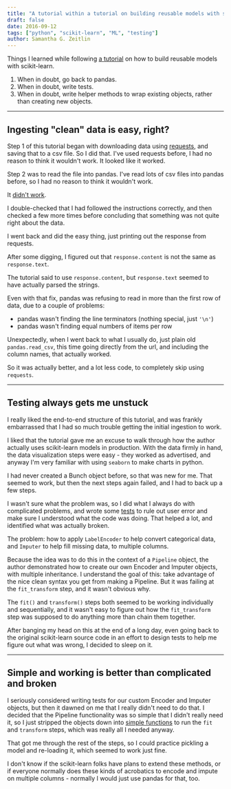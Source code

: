 ```yaml
---
title: "A tutorial within a tutorial on building reusable models with scikit-learn"
draft: false
date: 2016-09-12
tags: ["python", "scikit-learn", "ML", "testing"]
author: Samantha G. Zeitlin
---
```



Things I learned while following [a tutorial][1] on how to build reusable models with scikit-learn. 

 1. When in doubt, go back to pandas. 
 2. When in doubt, write tests. 
 3. When in doubt, write helper methods to wrap existing objects, rather than creating new objects. 


----------
## Ingesting "clean" data is easy, right? ##

Step 1 of this tutorial began with downloading data using [requests][2], and saving that to a csv file. So I did that. I've used requests before, I had no reason to think it wouldn't work. It looked like it worked.

Step 2 was to read the file into pandas. I've read lots of csv files into pandas before, so I had no reason to think it wouldn't work. 

It [didn't work][3]. 

I double-checked that I had followed the instructions correctly, and then checked a few more times before concluding that something was not quite right about the data. 

I went back and did the easy thing, just printing out the response from requests. 

After some digging, I figured out that `response.content` is not the same as `response.text`. 

The tutorial said to use `response.content`, but `response.text` seemed to have actually parsed the strings.

Even with that fix, pandas was refusing to read in more than the first row of data, due to a couple of problems: 

 - pandas wasn't finding the line terminators (nothing special, just `'\n'`)
 - pandas wasn't finding equal numbers of items per row

Unexpectedly, when I went back to what I usually do, just plain old `pandas.read_csv`, this time going directly from the url, and including the column names, that actually worked. 

So it was actually better, and a lot less code, to completely skip using `requests`. 

----------
## Testing always gets me unstuck ##

I really liked the end-to-end structure of this tutorial, and was frankly embarrassed that I had so much trouble getting the initial ingestion to work. 

I liked that the tutorial gave me an excuse to walk through how the author actually uses scikit-learn models in production. With the data firmly in hand, the data visualization steps were easy - they worked as advertised, and anyway I'm very familiar with using `seaborn` to make charts in python. 

I had never created a Bunch object before, so that was new for me. That seemed to work, but then the next steps again failed, and I had to back up a few steps. 

I wasn't sure what the problem was, so I did what I always do with complicated problems, and wrote some [tests][4] to rule out user error and make sure I understood what the code was doing. That helped a lot, and identified what was actually broken. 

The problem: how to apply `LabelEncoder` to help convert categorical data, and `Imputer` to help fill missing data, to multiple columns. 

Because the idea was to do this in the context of a `Pipeline` object, the author demonstrated how to create our own Encoder and Imputer objects, with multiple inheritance. I understand the goal of this: take advantage of the nice clean syntax you get from making a Pipeline. But it was failing at the `fit_transform` step, and it wasn't obvious why. 

The `fit()` and `transform()` steps both seemed to be working individually and sequentially, and it wasn't easy to figure out how the `fit_transform` step was supposed to do anything more than chain them together. 

After banging my head on this at the end of a long day, even going back to the original scikit-learn source code in an effort to design tests to help me figure out what was wrong, I decided to sleep on it. 


----------
## Simple and working is better than complicated and broken ##

I seriously considered writing tests for our custom Encoder and Imputer objects, but then it dawned on me that I really didn't need to do that. I decided that the Pipeline functionality was so simple that I didn't really need it, so I just stripped the objects down into [simple functions][5] to run the `fit` and `transform` steps, which was really all I needed anyway. 

That got me through the rest of the steps, so I could practice pickling a model and re-loading it, which seemed to work just fine. 

I don't know if the scikit-learn folks have plans to extend these methods, or if everyone normally does these kinds of acrobatics to encode and impute on multiple columns - normally I would just use pandas for that, too. 


  [1]: http://blog.districtdatalabs.com/building-a-classifier-from-census-data/
  [2]: http://requests.readthedocs.io/en/master/
  [3]: https://github.com/szeitlin/labor-force/blob/master/data/0912_2016_census_from_UCI.ipynb
  [4]: https://github.com/szeitlin/labor-force/blob/master/test_create_bunch.py
  [5]: https://github.com/szeitlin/labor-force/blob/master/sklearn_categorical.py
